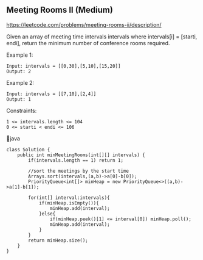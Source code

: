 ## Meeting Rooms II (Medium)
https://leetcode.com/problems/meeting-rooms-ii/description/

Given an array of meeting time intervals intervals where intervals[i] = [starti, endi], return the minimum number of conference rooms required.

 

Example 1:
    
    Input: intervals = [[0,30],[5,10],[15,20]]
    Output: 2
Example 2:

    Input: intervals = [[7,10],[2,4]]
    Output: 1
     

Constraints:
    
    1 <= intervals.length <= 104
    0 <= starti < endi <= 106
      
  🤪java
  

    class Solution {
        public int minMeetingRooms(int[][] intervals) {
            if(intervals.length == 1) return 1;
            
            //sort the meetings by the start time
            Arrays.sort(intervals,(a,b)->a[0]-b[0]);
            PriorityQueue<int[]> minHeap = new PriorityQueue<>((a,b)->a[1]-b[1]);
    
            for(int[] interval:intervals){
                if(minHeap.isEmpty()){
                    minHeap.add(interval);
                }else{
                    if(minHeap.peek()[1] <= interval[0]) minHeap.poll();
                    minHeap.add(interval);
                }
            }
            return minHeap.size();
        }
    }
